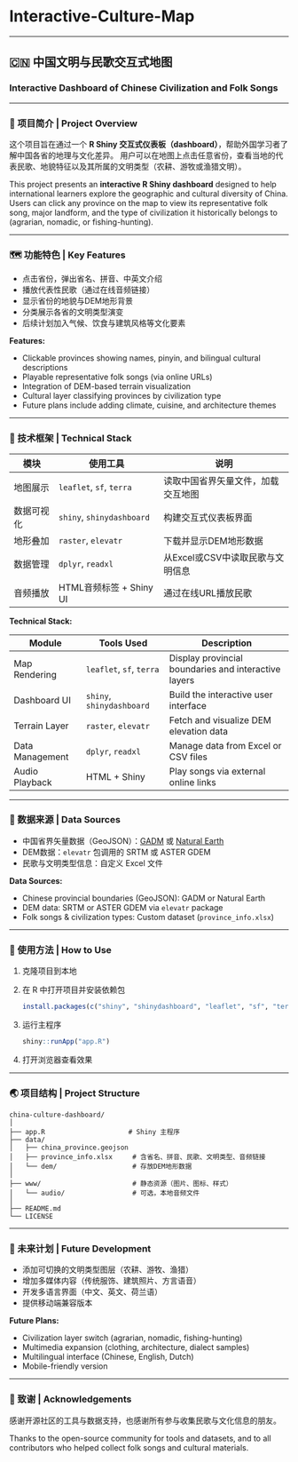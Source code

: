 # Interactive-Culture-Map
---

## 🇨🇳 中国文明与民歌交互式地图

### Interactive Dashboard of Chinese Civilization and Folk Songs

---

### 🧭 项目简介 | Project Overview

这个项目旨在通过一个 **R Shiny 交互式仪表板（dashboard）**，帮助外国学习者了解中国各省的地理与文化差异。
用户可以在地图上点击任意省份，查看当地的代表民歌、地貌特征以及其所属的文明类型（农耕、游牧或渔猎文明）。

This project presents an **interactive R Shiny dashboard** designed to help international learners explore the geographic and cultural diversity of China.
Users can click any province on the map to view its representative folk song, major landform, and the type of civilization it historically belongs to (agrarian, nomadic, or fishing-hunting).

---

### 🗺️ 功能特色 | Key Features

* 点击省份，弹出省名、拼音、中英文介绍
* 播放代表性民歌（通过在线音频链接）
* 显示省份的地貌与DEM地形背景
* 分类展示各省的文明类型演变
* 后续计划加入气候、饮食与建筑风格等文化要素

**Features:**

* Clickable provinces showing names, pinyin, and bilingual cultural descriptions
* Playable representative folk songs (via online URLs)
* Integration of DEM-based terrain visualization
* Cultural layer classifying provinces by civilization type
* Future plans include adding climate, cuisine, and architecture themes

---

### 🧰 技术框架 | Technical Stack

| 模块    | 使用工具                      | 说明                   |
| ----- | ------------------------- | -------------------- |
| 地图展示  | `leaflet`, `sf`, `terra`  | 读取中国省界矢量文件，加载交互地图    |
| 数据可视化 | `shiny`, `shinydashboard` | 构建交互式仪表板界面           |
| 地形叠加  | `raster`, `elevatr`       | 下载并显示DEM地形数据         |
| 数据管理  | `dplyr`, `readxl`         | 从Excel或CSV中读取民歌与文明信息 |
| 音频播放  | HTML音频标签 + Shiny UI       | 通过在线URL播放民歌          |

**Technical Stack:**

| Module          | Tools Used                | Description                                          |
| --------------- | ------------------------- | ---------------------------------------------------- |
| Map Rendering   | `leaflet`, `sf`, `terra`  | Display provincial boundaries and interactive layers |
| Dashboard UI    | `shiny`, `shinydashboard` | Build the interactive user interface                 |
| Terrain Layer   | `raster`, `elevatr`       | Fetch and visualize DEM elevation data               |
| Data Management | `dplyr`, `readxl`         | Manage data from Excel or CSV files                  |
| Audio Playback  | HTML + Shiny              | Play songs via external online links                 |

---

### 📁 数据来源 | Data Sources

* 中国省界矢量数据（GeoJSON）：[GADM](https://gadm.org) 或 [Natural Earth](https://www.naturalearthdata.com)
* DEM数据：`elevatr` 包调用的 SRTM 或 ASTER GDEM
* 民歌与文明类型信息：自定义 Excel 文件

**Data Sources:**

* Chinese provincial boundaries (GeoJSON): GADM or Natural Earth
* DEM data: SRTM or ASTER GDEM via `elevatr` package
* Folk songs & civilization types: Custom dataset (`province_info.xlsx`)

---

### 🚀 使用方法 | How to Use

1. 克隆项目到本地

2. 在 R 中打开项目并安装依赖包

   ```r
   install.packages(c("shiny", "shinydashboard", "leaflet", "sf", "terra", "dplyr", "readxl"))
   ```

3. 运行主程序

   ```r
   shiny::runApp("app.R")
   ```

4. 打开浏览器查看效果
---

### 🌏 项目结构 | Project Structure

```
china-culture-dashboard/
│
├── app.R                     # Shiny 主程序
├── data/
│   ├── china_province.geojson
│   ├── province_info.xlsx     # 含省名、拼音、民歌、文明类型、音频链接
│   └── dem/                   # 存放DEM地形数据
│
├── www/                       # 静态资源（图片、图标、样式）
│   └── audio/                 # 可选，本地音频文件
│
├── README.md
└── LICENSE
```

---

### 🔮 未来计划 | Future Development

* 添加可切换的文明类型图层（农耕、游牧、渔猎）
* 增加多媒体内容（传统服饰、建筑照片、方言语音）
* 开发多语言界面（中文、英文、荷兰语）
* 提供移动端兼容版本

**Future Plans:**

* Civilization layer switch (agrarian, nomadic, fishing-hunting)
* Multimedia expansion (clothing, architecture, dialect samples)
* Multilingual interface (Chinese, English, Dutch)
* Mobile-friendly version

---

### 🙌 致谢 | Acknowledgements

感谢开源社区的工具与数据支持，也感谢所有参与收集民歌与文化信息的朋友。

Thanks to the open-source community for tools and datasets, and to all contributors who helped collect folk songs and cultural materials.
